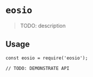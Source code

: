 # `eosio`

> TODO: description

## Usage

```
const eosio = require('eosio');

// TODO: DEMONSTRATE API
```
